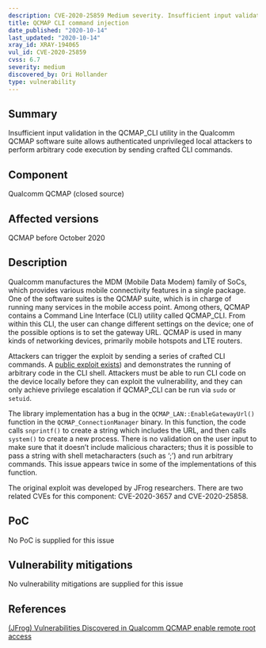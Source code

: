 ```yaml
---
description: CVE-2020-25859 Medium severity. Insufficient input validation in the QCMAP_CLI utility in the Qualcomm QCMAP software suite allows authenticated unprivileged local attackers to perform arbitrary code execution by sending crafted CLI commands.
title: QCMAP CLI command injection
date_published: "2020-10-14"
last_updated: "2020-10-14"
xray_id: XRAY-194065
vul_id: CVE-2020-25859
cvss: 6.7
severity: medium
discovered_by: Ori Hollander
type: vulnerability
---
```

## Summary
Insufficient input validation in the QCMAP_CLI utility in the Qualcomm QCMAP software suite allows authenticated unprivileged local attackers to perform arbitrary code execution by sending crafted CLI commands.

## Component

Qualcomm QCMAP (closed source)

## Affected versions

QCMAP before October 2020

## Description

Qualcomm manufactures the MDM (Mobile Data Modem) family of SoCs, which provides various mobile connectivity features in a single package. One of the software suites is the QCMAP suite, which is in charge of running many services in the mobile access point. Among others, QCMAP contains a Command Line Interface (CLI) utility called QCMAP_CLI. From within this CLI, the user can change different settings on the device; one of the possible options is to set the gateway URL. QCMAP is used in many kinds of networking devices, primarily mobile hotspots and LTE routers.

Attackers can trigger the exploit by sending a series of crafted CLI commands. A [public exploit exists](https://jfrog.com/blog/major-vulnerabilities-discovered-in-qualcomm-qcmap/)) and demonstrates the running of arbitrary code in the CLI shell. Attackers must be able to run CLI code on the device locally before they can exploit the vulnerability, and they can only achieve privilege escalation if QCMAP_CLI can be run via `sudo` or `setuid`.

The library implementation has a bug in the `QCMAP_LAN::EnableGatewayUrl()` function in the `QCMAP_ConnectionManager` binary. In this function, the code calls `snprintf()` to create a string which includes the URL, and then calls `system()` to create a new process. There is no validation on the user input to make sure that it doesn’t include malicious characters; thus it is possible to pass a string with shell metacharacters (such as  ‘;’) and run arbitrary commands. This issue appears twice in some of the implementations of this function.

The original exploit was developed by JFrog researchers. There are two related CVEs for this component: CVE-2020-3657 and CVE-2020-25858.

## PoC

No PoC is supplied for this issue

## Vulnerability mitigations

No vulnerability mitigations are supplied for this issue

## References

[(JFrog) Vulnerabilities Discovered in Qualcomm QCMAP enable remote root access](https://jfrog.com/blog/major-vulnerabilities-discovered-in-qualcomm-qcmap/)